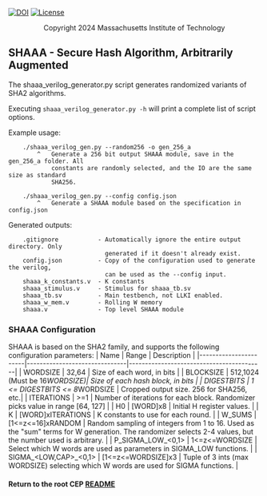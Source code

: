 [//]: # (Copyright 2024 Massachusetts Institute of Technology)
[//]: # (SPDX short identifier: BSD-3-Clause)

[![DOI](https://zenodo.org/badge/108179132.svg)](https://zenodo.org/badge/latestdoi/108179132)
[![License](https://img.shields.io/badge/License-BSD%202--Clause-orange.svg)](https://opensource.org/licenses/BSD-3-Clause)

<p align="center">
   Copyright 2024 Massachusetts Institute of Technology
</p>

## SHAAA - Secure Hash Algorithm, Arbitrarily Augmented

The shaaa_verilog_generator.py script generates randomized variants of SHA2 algorithms.

Executing `shaaa_verilog_generator.py -h` will print a complete list of script options.

Example usage:
```
    ./shaaa_verilog_gen.py --random256 -o gen_256_a
        ^   Generate a 256 bit output SHAAA module, save in the gen_256_a folder. All 
            constants are randomly selected, and the IO are the same size as standard 
            SHA256.
    
    ./shaaa_verilog_gen.py --config config.json 
        ^   Generate a SHAAA module based on the specification in config.json

```

Generated outputs:
```
    .gitignore           - Automatically ignore the entire output directory. Only
                           generated if it doesn't already exist.
    config.json          - Copy of the configuration used to generate the verilog, 
                           can be used as the --config input.
    shaaa_k_constants.v  - K constants
    shaaa_stimulus.v     - Stimulus for shaaa_tb.sv
    shaaa_tb.sv          - Main testbench, not LLKI enabled.
    shaaa_w_mem.v        - Rolling W memory
    shaaa.v              - Top level SHAAA module
```


### SHAAA Configuration
SHAAA is based on the SHA2 family, and supports the following configuration parameters:
| Name                  | Range                         | Description                              |
|-----------------------|-------------------------------|------------------------------------------|
| WORDSIZE              | 32,64                         | Size of each word, in bits               |
| BLOCKSIZE             | 512,1024 (Must be 16*WORDSIZE)| Size of each hash block, in bits         |
| DIGESTBITS            | 1 <= DIGESTBITS <= 8*WORDSIZE | Cropped output size. 256 for SHA256, etc.|
| ITERATIONS            | >=1                           | Number of iterations for each block. Randomizer picks value in range [64, 127] |
| H0                    | [WORD]x8                      | Initial H register values.               |
| K                     | [WORD]xITERATIONS             | K constants to use for each round.       |
| W_SUMS                | [1<=z<=16]xRANDOM             | Random sampling of integers from 1 to 16. Used as the "sum" terms for W generation. The randomizer selects 2-4 values, but the number used is arbitrary. |
| P_SIGMA_LOW_<0,1>     | 1<=z<=WORDSIZE                | Select which W words are used as parameters in SIGMA_LOW functions. |
| SIGMA_<LOW,CAP>_<0,1> | [1<=z<=WORDSIZE]x3            | Tuple of 3 ints (max WORDSIZE) selecting which W words are used for SIGMA functions. |


#### Return to the root CEP [README](../../README.md)
